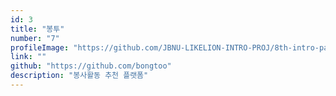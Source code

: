 ```yaml
---
id: 3
title: "봉투"
number: "7"
profileImage: "https://github.com/JBNU-LIKELION-INTRO-PROJ/8th-intro-page/blob/master/service_images/%EB%B4%89%ED%88%AC%EB%A1%9C%EA%B3%A0@107x42.png?raw=true"
link: ""
github: "https://github.com/bongtoo"
description: "봉사활동 추천 플랫폼"
---
```


